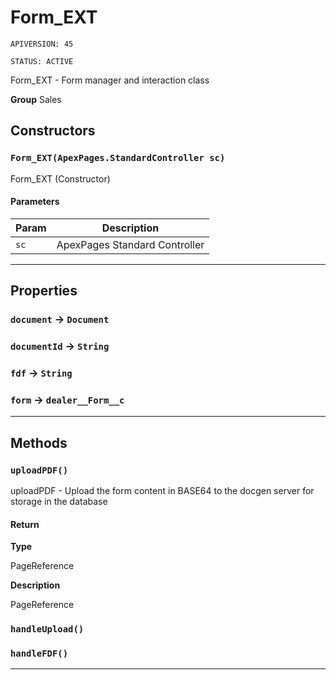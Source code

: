 # Form_EXT

`APIVERSION: 45`

`STATUS: ACTIVE`

Form_EXT - Form manager and interaction class


**Group** Sales

## Constructors
### `Form_EXT(ApexPages.StandardController sc)`

Form_EXT (Constructor)

#### Parameters

|Param|Description|
|---|---|
|`sc`|ApexPages Standard Controller|

---
## Properties

### `document` → `Document`


### `documentId` → `String`


### `fdf` → `String`


### `form` → `dealer__Form__c`


---
## Methods
### `uploadPDF()`

uploadPDF - Upload the form content in BASE64 to the docgen server for storage in the database

#### Return

**Type**

PageReference

**Description**

PageReference

### `handleUpload()`
### `handleFDF()`
---
